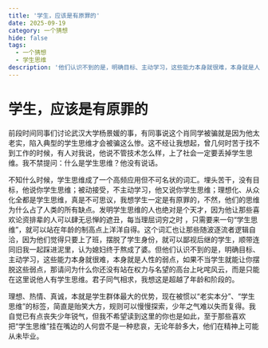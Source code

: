 ```yaml
---
title: '学生，应该是有原罪的'
date: 2025-09-19
category: 一个猜想
hide: false
tags:
  - 一个猜想
  - 学生思维
description: '他们认识不到的是，明确目标、主动学习，这些能力本身就很难，本身就是人性的弱点，如果不当学生就能让你摆脱这些弱点，那请问为什么你还没有站在权力与名望的高台上叱咤风云，而是只能在这里说他人有学生思维'
---
```


# 学生，应该是有原罪的

前段时间同事们讨论武汉大学杨景媛的事，有同事说这个肖同学被骗就是因为他太老实，陷入典型的学生思维才会被骗这么惨。这不经让我想起，曾几何时苦于找不到工作的时候，有人对我说，他说不管技术怎么样，上了社会一定要丢掉学生思维。我不禁提问：什么是学生思维？他没有说话。

不知什么时候，学生思维成了一个高频应用但不可名状的词汇。埋头苦干，没有目标，他说你学生思维；被动接受，不主动学习，他又说你学生思维；理想化、从众化全都是学生思维，真是不可思议，我想学生一定是有原罪的，不然，他们的思维为什么占了人类的所有缺点。发明学生思维的人也绝对是个天才，因为他让那些喜欢论资排辈的人可以肆无忌惮的遮丑，每当理屈词穷之时 ，只需要来一句“学生思维”，就可以站在年龄的制高点上洋洋自得。这个词汇也让那些随波逐流者逻辑自洽，因为他们觉得只要上了班，摆脱了学生身份，就可以鄙视后继的学生，顺带连同旧我一起踩进泥里，认为媳妇终于熬成了婆。但他们认识不到的是，明确目标、主动学习，这些能力本身就很难，本身就是人性的弱点，如果不当学生就能让你摆脱这些弱点，那请问为什么你还没有站在权力与名望的高台上叱咤风云，而是只能在这里说他人有学生思维。君子同气相求，我想这是超越了年龄和阶段的。

理想、热情、真诚，本就是学生群体最大的优势，现在被惯以“老实本分”、“学生思维”的标签，简直是贻笑大方，规则可以慢慢探索，少年之气难以失而复得。我自觉已有点丧失少年锐气，但我不希望读到这里的你也是如此，至于那些喜欢把“学生思维”挂在嘴边的人何尝不是一种悲哀，无论年龄多大，他们在精神上可能从未毕业。
